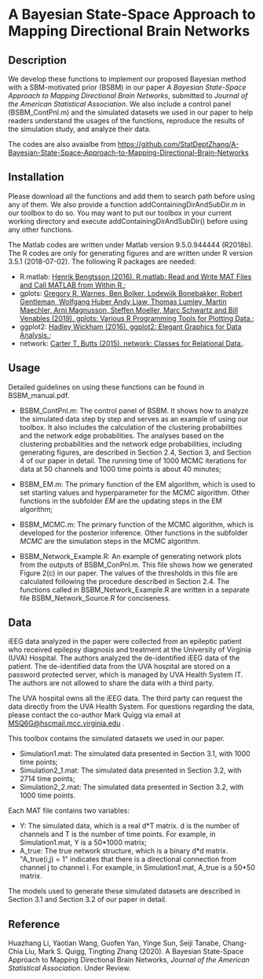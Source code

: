 # A Bayesian State-Space Approach to Mapping Directional Brain Networks

## Description

We develop these functions to implement our proposed Bayesian method with a SBM-motivated prior (BSBM) in our paper *A Bayesian State-Space Approach to Mapping Directional Brain Networks*, submitted
to *Journal of the American Statistical Association*. We also include a control panel (BSBM_ContPnl.m) and the simulated datasets we used in our paper to help readers understand the usages of the functions, reproduce the results of the simulation study, and analyze their data.

The codes are also avaialbe from https://github.com/StatDeptZhang/A-Bayesian-State-Space-Approach-to-Mapping-Directional-Brain-Networks 

## Installation

Please download all the functions and add them to search path before using any of them. We also provide a function addContainingDirAndSubDir.m in our toolbox to do so. You may want to put our toolbox in your current working directory and execute addContainingDirAndSubDir() before using any other functions.

The Matlab codes are written under Matlab version 9.5.0.944444 (R2018b). The R codes are only for generating figures and are written under R version 3.5.1 (2018-07-02). The following R packages are needed:

- R.matlab: [Henrik Bengtsson (2016). R.matlab: Read and Write MAT Files and Call MATLAB from Within R.](https://CRAN.R-project.org/package=R.matlab);
- gplots: [Gregory R. Warnes, Ben Bolker, Lodewijk Bonebakker, Robert Gentleman, Wolfgang Huber Andy Liaw, Thomas
  Lumley, Martin Maechler, Arni Magnusson, Steffen Moeller, Marc Schwartz and Bill Venables (2019). gplots:
  Various R Programming Tools for Plotting Data.](https://CRAN.R-project.org/package=gplots);
- ggplot2: [Hadley Wickham (2016). ggplot2: Elegant Graphics for Data Analysis.](https://ggplot2.tidyverse.org);
- network: ‪[Carter T. Butts (2015). network: Classes for Relational Data.](http://CRAN.R-project.org/package=network).

## Usage

Detailed guidelines on using these functions can be found in BSBM\_manual.pdf.

- BSBM_ContPnl.m: The control panel of BSBM. It shows how to analyze the simulated data step by step and serves as an example of using our toolbox. It also includes the calculation of the clustering probabilities and the network edge probabilities. The analyses based on the clustering probabilities and the network edge probabilities, including generating figures, are described in Section 2.4, Section 3, and Section 4 of our paper in detail. The running time of 1000 MCMC iterations for data at 50 channels and 1000 time points is about 40 minutes;

- BSBM_EM.m: The primary function of the EM algorithm, which is used to set starting values and hyperparameter for the MCMC algorithm. Other functions in the subfolder *EM* are the updating steps in the EM algorithm; 
- BSBM_MCMC.m: The primary function of the MCMC algorithm, which is developed for the posterior inference. Other functions in the subfolder *MCMC* are the simulation steps in the MCMC algorithm.

- BSBM\_Network\_Example.R: An example of generating network plots from the outputs of BSBM_ConPnl.m. This file shows how we generated Figure 2(c) in our paper. The values of the thresholds in this file are calculated following the procedure described in Section 2.4. The functions called in BSBM\_Network\_Example.R are written in a separate file BSBM\_Network\_Source.R for conciseness. 


## Data
iEEG data analyzed in the paper were collected from an epileptic patient who received epilepsy diagnosis and treatment at the University of Virginia (UVA) Hospital. The authors analyzed the de-identified iEEG data of the patient. The de-identified data from the UVA hospital are stored on a password protected server, which is managed by UVA Health System IT. The authors are not allowed to share the data with a third party. 

The UVA hospital owns all the iEEG data. The third party can request the data directly from the UVA Health System. For questions regarding the data, please contact the co-author Mark Quigg via email at MSQ6G@hscmail.mcc.virginia.edu .

This toolbox contains the simulated datasets we used in our paper.

- Simulation1.mat: The simulated data presented in Section 3.1, with 1000 time points;
- Simulation2_1.mat: The simulated data presented in Section 3.2, with 2714 time points;
- Simulation2_2.mat: The simulated data presented in Section 3.2, with 1000 time points.

Each MAT file contains two variables:

- Y: The simulated data, which is a real d\*T matrix. d is the number of channels and T is the number of time points. For example, in Simulation1.mat, Y is a 50\*1000 matrix;
- A\_true: The true network structure, which is a binary d\*d matrix. "A\_true(i,j) = 1" indicates that there is a directional connection from channel j to channel i. For example, in Simulation1.mat, A\_true is a 50\*50 matrix.

The models used to generate these simulated datasets are described in Section 3.1 and Section 3.2 of our paper in detail.


## Reference
Huazhang Li, Yaotian Wang, Guofen Yan, Yinge Sun, Seiji Tanabe, Chang-Chia Liu, Mark S. Quigg, Tingting Zhang (2020).  A Bayesian State-Space Approach to Mapping
Directional Brain Networks, *Journal of the American Statistical Association*. Under Review. 
